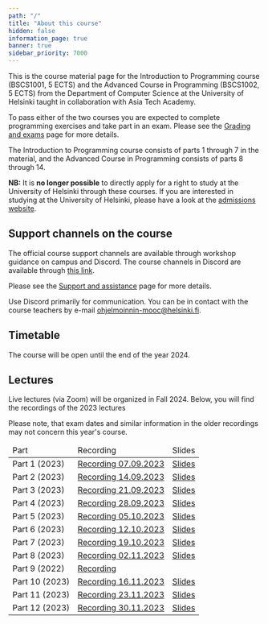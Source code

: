 ```yaml
---
path: "/"
title: "About this course"
hidden: false
information_page: true
banner: true
sidebar_priority: 7000
---
```


This is the course material page for the Introduction to Programming course (BSCS1001, 5 ECTS) and the Advanced Course in Programming (BSCS1002, 5 ECTS) from the Department of Computer Science at the University of Helsinki taught in collaboration with Asia Tech Academy.

To pass either of the two courses you are expected to complete programming exercises and take part in an exam. Please see the [Grading and exams](/grading-and-exams) page for more details.

The Introduction to Programming course consists of parts 1 through 7 in the material, and the Advanced Course in Programming consists of parts 8 through 14.

**NB:** It is **no longer possible** to directly apply for a right to study at the University of Helsinki through these courses. If you are interested in studying at the University of Helsinki, please have a look at the [admissions website](https://www.helsinki.fi/en/admissions-and-education).

## Support channels on the course

The official course support channels are available through workshop guidance on campus and Discord. The course channels in Discord are available through [this link](https://study.cs.helsinki.fi/discord/join/ohjelmoinnin_mooc).

Please see the [Support and assistance](/support-and-assistance) page for more details.

Use Discord primarily for communication. You can be in contact with the course teachers by e-mail ohjelmoinnin-mooc@helsinki.fi.

## Timetable

The course will be open until the end of the year 2024.

## Lectures

Live lectures (via Zoom) will be organized in Fall 2024. Below, you will find the recordings of the 2023 lectures

Please note, that exam dates and similar information in the older recordings may not concern this year's course.

<table>
  <thead>
    <tr>
      <td>Part</td>
      <td>Recording</td>
      <td>Slides</td>
    </tr>
  </thead>
  <tbody>
    <tr>
      <td>Part 1 (2023)</td>
      <td><a href="https://youtu.be/0UrIgF5qKFM">Recording 07.09.2023</a></td>
      <td><a href="https://docs.google.com/presentation/d/1PIT9gEO5qFJQ6TS8fGs9j_qdeVlYc1sh5xy7VYOOCN8/edit?usp=sharing">Slides</a></td>
    </tr>
    <tr>
      <td>Part 2 (2023)</td>
      <td><a href="https://youtu.be/xjBP3awP-I8">Recording 14.09.2023</a></td>
      <td><a href="https://docs.google.com/presentation/d/1zKxONZbjNRkaULUW_T2geSq7RO003ipNvHR3ASPKPhc/edit?usp=sharing">Slides</a></td>
    </tr>
    <tr>
      <td>Part 3 (2023)</td>
      <td><a href="https://youtu.be/G0zdNWCm8h8">Recording 21.09.2023</a></td>
      <td><a href="https://docs.google.com/presentation/d/1OWiZt29hFynu_50B1FmzbzOYC7-z8iyx4mQ3TJTPjs0/edit?usp=sharing">Slides</a></td>
    </tr>
    <tr>
      <td>Part 4 (2023)</td>
      <td><a href="https://youtu.be/U7MFzDabDqg">Recording 28.09.2023</a></td>
      <td><a href="https://docs.google.com/presentation/d/1xm5bRqeMhFj2S-iDnDj2f0qzbJfXWjqQ2uX_ZAItWzo/edit?usp=sharing">Slides</a></td>
    </tr>
    <tr>
      <td>Part 5 (2023)</td>
      <td><a href="https://youtu.be/OclzsDLgckQ">Recording 05.10.2023</a></td>
      <td><a href="https://docs.google.com/presentation/d/1PBVezc4Bm2Be9cRBtVComzJlLYVURC_5DUEFG_jtb8o/edit?usp=sharing">Slides</a></td>
    </tr>
    <tr>
      <td>Part 6 (2023)</td>
      <td><a href="https://youtu.be/UjWu85v73YI">Recording 12.10.2023</a></td>
      <td><a href="https://docs.google.com/presentation/d/1kVjKar8gVwIyFerqMmgg6y1RRGlWHVC2Xh0oKH_hjJI/edit?usp=sharing">Slides</a></td>
    </tr>
    <tr>
      <td>Part 7 (2023)</td>
      <td><a href="https://youtu.be/lMPptaf_EpI">Recording 19.10.2023</a></td>
      <td><a href="https://docs.google.com/presentation/d/1Q6vO88F5fNjDpVqmyzrS8vcrxyNgZ84s67MOuM8UPa4/edit?usp=sharing">Slides</a></td>
    </tr>
    <tr>
      <td>Part 8 (2023)</td>
      <td><a href="https://youtu.be/B6tm0FAy9wE">Recording 02.11.2023</a></td>
      <td><a href="https://docs.google.com/presentation/d/1gBegxAXVWdm47AebP5gIGfFerwP1K0vyLRzX4GJtLjY/edit?usp=sharing">Slides</a></td>
    </tr>
    <tr>
      <td>Part 9 (2022)</td>
      <td><a href="https://youtu.be/r6vV5SXpmWs">Recording</a></td>
    </tr>
    <tr>
      <td>Part 10 (2023)</td>
      <td><a href="https://youtu.be/C3jfc3Np4nA">Recording 16.11.2023</a></td>
      <td><a href="https://docs.google.com/presentation/d/1ntybDeCoPykmTz0R8rjHAU03F8pGr1VZHQzj4UGId7g/edit?usp=sharing">Slides</a></td>
    </tr>
    <tr>
      <td>Part 11 (2023)</td>
      <td><a href="https://youtu.be/LI9LITLkF30">Recording 23.11.2023</a></td>
      <td><a href="https://docs.google.com/presentation/d/1qWc6ilCxCYqsjkk5dwKpGdHLMnA588BEyakJOrfZw9c/edit?usp=sharing">Slides</a></td>
    </tr>
    <tr>
      <td>Part 12 (2023)</td>
      <td><a href="https://youtu.be/ZcfqkDfJG_Y">Recording 30.11.2023</a></td>
      <td><a href="https://docs.google.com/presentation/d/1zxc6lYSWK50wy_8Y2s1FKgCAOe9Nz1-0gS6tba2idg0/edit?usp=sharing">Slides</a></td>
    </tr>
  </tbody>
</table>
